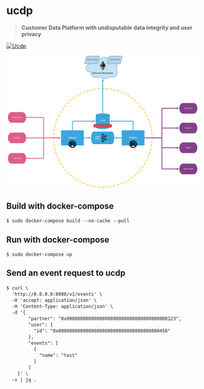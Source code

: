 # ucdp

> **Customer Data Platform with undisputable data integrity and user privacy**

[![Ucdp](https://github.com/1r3n33/ucdp/actions/workflows/ucdp.yml/badge.svg)](https://github.com/1r3n33/ucdp/actions/workflows/ucdp.yml)

![SVG](./ucdp.svg)

## Build with docker-compose

```console
$ sudo docker-compose build --no-cache --pull
```

## Run with docker-compose

```console
$ sudo docker-compose up
```

## Send an event request to ucdp

```console
$ curl \
  'http://0.0.0.0:8080/v1/events' \
  -H 'accept: application/json' \
  -H 'Content-Type: application/json' \
  -d '{
        "partner": "0x0000000000000000000000000000000000000123",
        "user": {
          "id": "0x0000000000000000000000000000000000000456"
        },
        "events": [
          {
            "name": "test"
          }
        ]
    }' \
  -v | jq .
```

